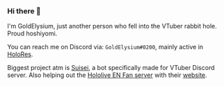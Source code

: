 ### Hi there 👋
I'm GoldElysium, just another person who fell into the VTuber rabbit hole. Proud hoshiyomi.

You can reach me on Discord via: `GoldElysium#0200`, mainly active in [HoloRes](https://discord.gg/HoloRes).

Biggest project atm is [Suisei](https://github.com/HoloRes/Suisei), a bot specifically made for VTuber Discord server. Also helping out the [Hololive EN Fan server](https://discord.gg/holoenfans) with their [website](https://github.com/GoldElysium/hefs-website).

<!--
**GoldElysium/GoldElysium** is a ✨ _special_ ✨ repository because its `README.md` (this file) appears on your GitHub profile.

Here are some ideas to get you started:

- 🔭 I’m currently working on ...
- 🌱 I’m currently learning ...
- 👯 I’m looking to collaborate on ...
- 🤔 I’m looking for help with ...
- 💬 Ask me about ...
- 📫 How to reach me: ...
- 😄 Pronouns: ...
- ⚡ Fun fact: ...
-->
